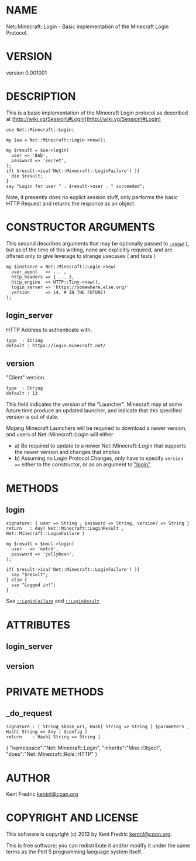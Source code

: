 # NAME

Net::Minecraft::Login - Basic implementation of the Minecraft Login Protocol.

# VERSION

version 0.001001

# DESCRIPTION

This is a basic implementation of the Minecraft Login protocol as described at [http://wiki.vg/Session\#Login](http://wiki.vg/Session\#Login)

    use Net::Minecraft::Login;

    my $ua = Net::Minecraft::Login->new();

    my $result = $ua->login(
      user => 'Bob',
      password => 'secret',
    );
    if( $result->isa('Net::Minecraft::LoginFailure') ){
      die $result;
    }
    say "Login for user " . $result->user . " succeeded";

Note, it presently does no explict session stuff, only performs the basic HTTP Request and returns the response as an object.

# CONSTRUCTOR ARGUMENTS

This second describes arguments that may be optionally passed to [`->new()`](#new), but as of the time of this writing, none are explicitly required,
and are offered only to give leverage to strange usecases ( and tests )

    my $instance = Net::Minecraft::Login->new(
      user_agent   => ... ,
      http_headers => { ... },
      http_engine  => HTTP::Tiny->new(),
      login_server => 'https://somewhere.else.org/'
      version      => 14, # IN THE FUTURE!
    );

## login\_server

HTTP Address to authenticate with.

    type  : String
    default : https://login.minecraft.net/

## version

"Client" version.

    type  : String
    default : 13

This field indicates the version of the "Launcher". Minecraft may at some future time produce an updated launcher, and indicate that this specified version is out of date.

Mojang Minecraft Launchers will be required to download a newer version, and users of Net::Minecraft::Login will either

- a) Be required to update to a newer Net::Minecraft::Login that supports the newer version and changes that implies
- b) Assuming no Login Protocol Changes, only have to specify `version =>` either to the constructor, or as an argument to ["login"](#login)

# METHODS

## login

    signature: { user => String , password => String, version? => String }
    return   : Any( Net::Minecraft::LoginResult , Net::Minecraft::LoginFailure )

    my $result = $nmcl->login(
      user   => 'notch',
      password => 'jellybean',
    );

    if( $result->isa('Net::Minecraft::LoginFailure') ){
      say "$result";
    } else {
      say "Logged in!";
    }

See [`::LoginFailure`](http://search.cpan.org/perldoc?Net::Minecraft::LoginFailure) and [`::LoginResult`](http://search.cpan.org/perldoc?Net::Minecraft::LoginResult)

# ATTRIBUTES

## login\_server

## version

# PRIVATE METHODS

## \_do\_request

    signature : ( String $base_uri, Hash[ String => String ] $parameters , Hash[ String => Any ] $config )
    return    : Hash[ String => String ]

{
    "namespace":"Net::Minecraft::Login",
    "inherits":"Moo::Object",
    "does":"Net::Minecraft::Role::HTTP"
}



# AUTHOR

Kent Fredric <kentnl@cpan.org>

# COPYRIGHT AND LICENSE

This software is copyright (c) 2013 by Kent Fredric <kentnl@cpan.org>.

This is free software; you can redistribute it and/or modify it under
the same terms as the Perl 5 programming language system itself.
